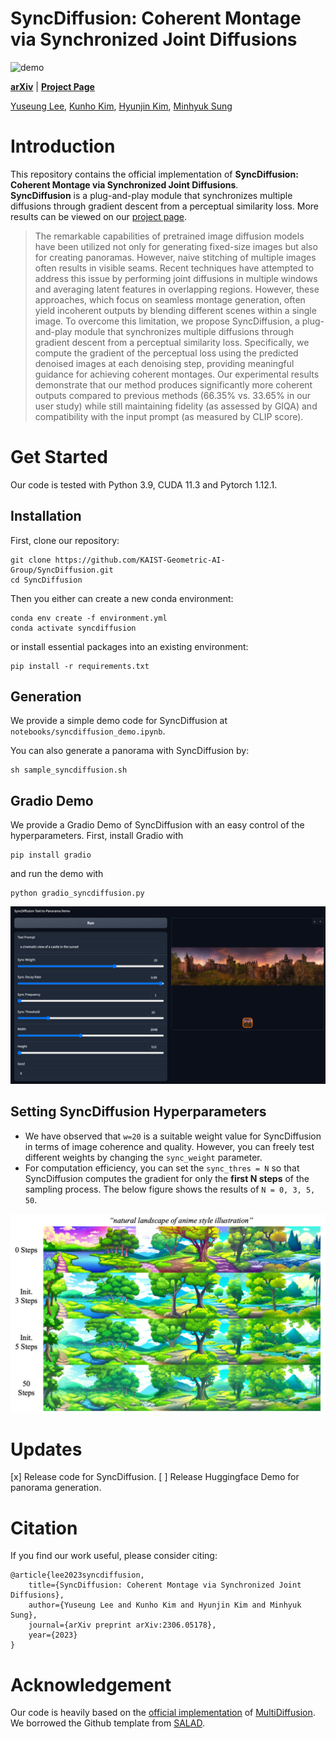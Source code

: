# SyncDiffusion: Coherent Montage via Synchronized Joint Diffusions

![demo](./docs/demo/sync_demo.gif)

[**arXiv**](https://arxiv.org/abs/2306.05178) | [**Project Page**](https://syncdiffusion.github.io/) <br>

[Yuseung Lee](https://phillipinseoul.github.io/), [Kunho Kim](), [Hyunjin Kim](), [Minhyuk Sung](https://mhsung.github.io/) <br>

# Introduction
This repository contains the official implementation of **SyncDiffusion: Coherent Montage via Synchronized Joint Diffusions**.<br>
**SyncDiffusion** is a plug-and-play module that synchronizes multiple diffusions through gradient descent from a perceptual similarity loss. More results can be viewed on our [project page](https://syncdiffusion.github.io/).

[//]: # (### Abstract)
> The remarkable capabilities of pretrained image diffusion models have been utilized not only for generating fixed-size images but also for creating panoramas. However, naive stitching of multiple images often results in visible seams. Recent techniques have attempted to address this issue by performing joint diffusions in multiple windows and averaging latent features in overlapping regions. However, these approaches, which focus on seamless montage generation, often yield incoherent outputs by blending different scenes within a single image. To overcome this limitation, we propose SyncDiffusion, a plug-and-play module that synchronizes multiple diffusions through gradient descent from a perceptual similarity loss. Specifically, we compute the gradient of the perceptual loss using the predicted denoised images at each denoising step, providing meaningful guidance for achieving coherent montages. Our experimental results demonstrate that our method produces significantly more coherent outputs compared to previous methods (66.35% vs. 33.65% in our user study) while still maintaining fidelity (as assessed by GIQA) and compatibility with the input prompt (as measured by CLIP score).

# Get Started
Our code is tested with Python 3.9, CUDA 11.3 and Pytorch 1.12.1.

## Installation
First, clone our repository:
```
git clone https://github.com/KAIST-Geometric-AI-Group/SyncDiffusion.git
cd SyncDiffusion
```
Then you either can create a new conda environment:
```
conda env create -f environment.yml
conda activate syncdiffusion
```
or install essential packages into an existing environment:
```
pip install -r requirements.txt
```

## Generation
We provide a simple demo code for SyncDiffusion at `notebooks/syncdiffusion_demo.ipynb`.

You can also generate a panorama with SyncDiffusion by:
```
sh sample_syncdiffusion.sh
```

## Gradio Demo
We provide a Gradio Demo of SyncDiffusion with an easy control of the hyperparameters. First, install Gradio with 
```
pip install gradio
```
and run the demo with
```
python gradio_syncdiffusion.py
```

![demo](./docs/figures/gradio_demo.png)

## Setting SyncDiffusion Hyperparameters
* We have observed that `w=20` is a suitable weight value for SyncDiffusion in terms of image coherence and quality. However, you can freely test different weights by changing the `sync_weight` parameter.
* For computation efficiency, you can set the `sync_thres = N` so that SyncDiffusion computes the gradient for only the **first N steps** of the sampling process. The below figure shows the results of `N = 0, 3, 5, 50`.

![diff_w](./docs/figures/syncdiffusion_diff_weights.png)

# Updates
[x] Release code for SyncDiffusion.
[ ] Release Huggingface Demo for panorama generation.

# Citation
If you find our work useful, please consider citing:
```
@article{lee2023syncdiffusion,
    title={SyncDiffusion: Coherent Montage via Synchronized Joint Diffusions}, 
    author={Yuseung Lee and Kunho Kim and Hyunjin Kim and Minhyuk Sung},
    journal={arXiv preprint arXiv:2306.05178},
    year={2023}
}
```

# Acknowledgement
Our code is heavily based on the [official implementation](https://github.com/omerbt/MultiDiffusion) of [MultiDiffusion](https://multidiffusion.github.io/). We borrowed the Github template from [SALAD](https://github.com/KAIST-Geometric-AI-Group/SALAD).
